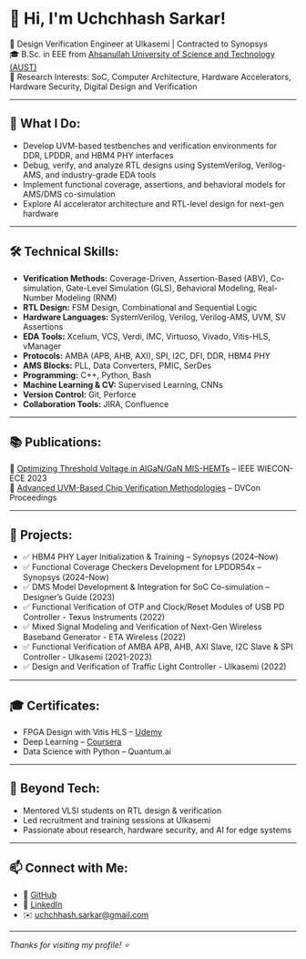 # 👋 Hi, I'm Uchchhash Sarkar!

🔧 Design Verification Engineer at Ulkasemi | Contracted to Synopsys  
🎓 B.Sc. in EEE from [Ahsanullah University of Science and Technology (AUST)](https://www.aust.edu)  
🧪 Research Interests: SoC, Computer Architecture, Hardware Accelerators, Hardware Security, Digital Design and Verification

---

## 🚀 What I Do:
- Develop UVM-based testbenches and verification environments for DDR, LPDDR, and HBM4 PHY interfaces
- Debug, verify, and analyze RTL designs using SystemVerilog, Verilog-AMS, and industry-grade EDA tools
- Implement functional coverage, assertions, and behavioral models for AMS/DMS co-simulation
- Explore AI accelerator architecture and RTL-level design for next-gen hardware

---

## 🛠 Technical Skills:

- **Verification Methods:** Coverage-Driven, Assertion-Based (ABV), Co-simulation, Gate-Level Simulation (GLS), Behavioral Modeling, Real-Number Modeling (RNM)
- **RTL Design:** FSM Design, Combinational and Sequential Logic
- **Hardware Languages:** SystemVerilog, Verilog, Verilog-AMS, UVM, SV Assertions
- **EDA Tools:** Xcelium, VCS, Verdi, IMC, Virtuoso, Vivado, Vitis-HLS, vManager
- **Protocols:** AMBA (APB, AHB, AXI), SPI, I2C, DFI, DDR, HBM4 PHY
- **AMS Blocks:** PLL, Data Converters, PMIC, SerDes
- **Programming:** C++, Python, Bash
- **Machine Learning & CV:** Supervised Learning, CNNs
- **Version Control:** Git, Perforce
- **Collaboration Tools:** JIRA, Confluence
---

## 📚 Publications:

📄 [Optimizing Threshold Voltage in AlGaN/GaN MIS-HEMTs](https://doi.org/10.1109/WIECON-ECE60392.2023.10456403) – IEEE WIECON-ECE 2023  
📄 [Advanced UVM-Based Chip Verification Methodologies](https://dvcon-proceedings.org/document/advanced-uvm-based-chip-verification-methodologies-with-full-analog-functionality/) – DVCon Proceedings

---

## 💼 Projects:

- ✅ HBM4 PHY Layer Initialization & Training – Synopsys (2024–Now)
- ✅ Functional Coverage Checkers Development for LPDDR54x – Synopsys (2024–Now)
- ✅ DMS Model Development & Integration for SoC Co-simulation – Designer’s Guide (2023)
- ✅ Functional Verification of OTP and Clock/Reset Modules of USB PD Controller - Texus Instruments (2022)  
- ✅ Mixed Signal Modeling and Verification of Next-Gen Wireless Baseband Generator - ETA Wireless (2022)  
- ✅ Functional Verification of AMBA APB, AHB, AXI Slave, I2C Slave & SPI Controller  - Ulkasemi (2021-2023)  
- ✅ Design and Verification of Traffic Light Controller  - Ulkasemi (2022)
   
----


## 🎓 Certificates:

- FPGA Design with Vitis HLS – [Udemy](https://www.udemy.com/certificate/UC-a744befa-eacd-4a06-8bbe-269985111244/)
- Deep Learning – [Coursera](https://www.coursera.org/account/accomplishments/verify/RPZ2WWM5DNC6)
- Data Science with Python – Quantum.ai

---

## 🎤 Beyond Tech:
- Mentored VLSI students on RTL design & verification
- Led recruitment and training sessions at Ulkasemi
- Passionate about research, hardware security, and AI for edge systems

---

## 📫 Connect with Me:
- 🔗 [GitHub](https://github.com/uchchhash)
- 🔗 [LinkedIn](https://www.linkedin.com/in/uchchhash/)
- ✉️ uchchhash.sarkar@gmail.com

---

_Thanks for visiting my profile! ⭐️_
